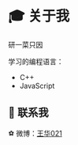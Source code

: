 # :mortar_board: 关于我

研一菜只因

学习的编程语言：

- C++
- JavaScript

## :floppy_disk: 联系我

:soccer: 微博：[王华021](https://weibo.com/5841741959)